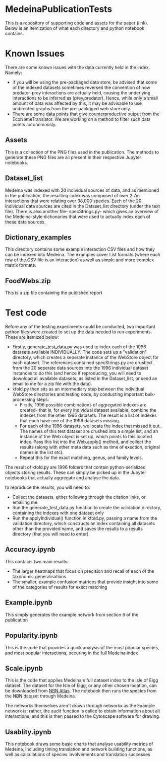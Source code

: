# MedeinaPublicationTests

This is a repository of supporting code and assets for the paper (link). Below is an itemization of what each directory and python notebook contains.

# Known Issues

There are some known issues with the data currently held in the index. Namely:

- If you will be using the pre-packaged data store, be advised that some of the indexed datasets sometimes reversed the convention of how predator-prey interactions are actually held, causing the underlying interactions to be inferred as (prey,predator). Hence, while only a small amount of data was affected by this, it may be advisable to use undirected graphs from the pre-packaged web store only.
- There are some data points that give counterproductive output from the EcoNameTranslator. We are working on a method to filter such data points autonomously.

## Assets

This is a collection of the PNG files used in the publication. The methods to generate these PNG files are all present in their respective Jupyter notebooks.

## Dataset_list

Medeina was indexed with 20 individual sources of data, and as mentioned in the publication, the resulting index was composed of over 2.7m interactions that were relating over 38,000 species. Each of the 20 individual data sources are cited in the Dataset_list directory (under the text file). There is also another file- specStrings.py- which gives an overview of the Medeina-style dictionaries that were used to actually index each of these data sources.

## Dictionary_examples

This directory contains some example interaction CSV files and how they can be indexed into Medeina. The examples cover List formats (where each row of the CSV file is an interaction) as well as simple and more complex matrix formats.

## FoodWebs.zip 

This is a zip file containing the published report

# Test code

Before any of the testing experiments could be conducted, two important python files were created to set up the data needed to run experiments. These are itemized below:

- Firstly, generate_test_data.py was used to index each of the 1996 datasets available INDIVIDUALLY. The code sets up a "validation" directory, which creates a seperate instance of the WebStore object for each dataset. The references contained specStrings.py are crushed from the 20 seperate data sources into the 1996 individual dataset instances to do this (and hence if reproducing, you will need to download all available datasets, as listed in the Dataset_list, or send an email to me for a zip file with the data).
- kfold.py then sits as an intermediary step between the individual WebStore directories and testing code, by conducting important bulk-processing steps:
    - Firstly, 1996 possible combinations of aggregated indexes are created- that is, for every individual dataset available, combine the indexes from the other 1995 datasets. The result is a list of indexes that each have one of the 1996 datasets missing.
    - For each of the 1996 datasets, we locate the index that missed it out. The names of this test dataset are crushed into a simple list, and an instance of the Web object is set up, which points to this located index. Pass this list into the Web.apply() method, and collect the results (along with other meta data such as time of exection, original names in the list etc).
    - Repeat this for the exact matching, genus, and family levels.

The result of kfold.py are 1996 folders that contain python-serialized objects storing results. These can simply be picked up in the Jupyter notebooks that actually aggregate and analyse the data.

to reproduce the results, you will need to:

- Collect the datasets, either following through the citation links, or emailing me 
- Run the generate_test_data.py function to create the validation directory, containing the indexes with one dataset only
- Run the applyIndividual() function in kfold.py, passing a name from the validation directory, which constructs an index containing all datasets other than the provided name, and saves the results to a results directory (that you will need to enter).

## Accuracy.ipynb

This contains two main results:

- The larger heatmaps that focus on precision and recall of each of the taxonomic generalisations
- The smaller, example confusion matrices that provide insight into some of the categories of results for exact matching

## Example.ipynb

This simply generates the example network from section 6 of the publication

## Popularity.ipynb

This is the code that provides a quick analysis of the most popular species, and most popular interactions, occuring in the full Medeina index

## Scale.ipynb

This is the code that applies Medeina's full dataset index to the Isle of Eigg dataset. The dataset for the Isle of Eigg, or any other chosen location, can be downloaded from [NBN Atlas](https://nbnatlas.org/). The notebook then runs the species from the NBN dataset through Medeina. 

The networks themselves aren't drawn through networkx as the Example network is; rather, the audit function is called to obtain information about all interactions, and this is then passed to the Cytoscape software for drawing.

## Usablity.ipynb

This notebook draws some basic charts that analyse usability metrics of Medeina, including timing translation and network building functions, as well as calculations of species involvements and translation successes